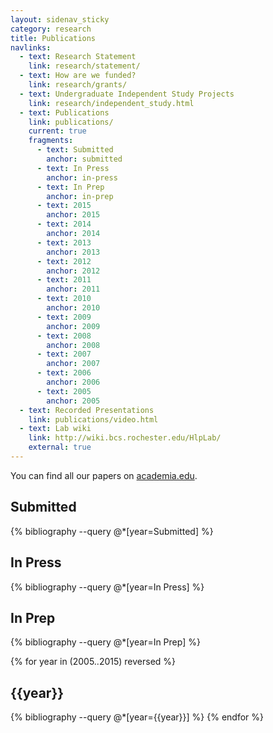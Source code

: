 ```yaml
---
layout: sidenav_sticky
category: research
title: Publications
navlinks:
  - text: Research Statement
    link: research/statement/
  - text: How are we funded?
    link: research/grants/
  - text: Undergraduate Independent Study Projects
    link: research/independent_study.html
  - text: Publications
    link: publications/
    current: true
    fragments:
      - text: Submitted
        anchor: submitted
      - text: In Press
        anchor: in-press
      - text: In Prep
        anchor: in-prep
      - text: 2015
        anchor: 2015
      - text: 2014
        anchor: 2014
      - text: 2013
        anchor: 2013
      - text: 2012
        anchor: 2012
      - text: 2011
        anchor: 2011
      - text: 2010
        anchor: 2010
      - text: 2009
        anchor: 2009
      - text: 2008
        anchor: 2008
      - text: 2007
        anchor: 2007
      - text: 2006
        anchor: 2006
      - text: 2005
        anchor: 2005
  - text: Recorded Presentations
    link: publications/video.html
  - text: Lab wiki
    link: http://wiki.bcs.rochester.edu/HlpLab/
    external: true
---
```


You can find all our papers on [academia.edu](http://www.academia.edu/).

## Submitted
{% bibliography --query @*[year=Submitted] %}

## In Press
{% bibliography --query @*[year=In Press] %}

## In Prep
{% bibliography --query @*[year=In Prep] %}

{% for year in (2005..2015) reversed %}
## {{year}}
{% bibliography --query @*[year={{year}}] %}
{% endfor %}
